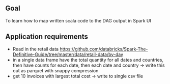 ## Goal

To learn how to map written scala code to the DAG output in Spark UI 


## Application requirements 


* Read in the retail data https://github.com/databricks/Spark-The-Definitive-Guide/tree/master/data/retail-data/by-day
* in a single data frame have the total quantity for all dates and countries, then have counts for each date, then each date and country  -> write this out as parquet with snappy compression
* get 10 invoices with largest total cost -> write to single csv file
